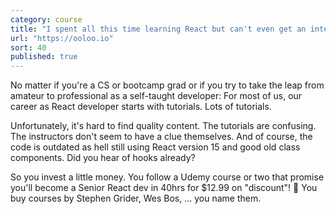 ```yaml
---
category: course
title: "I spent all this time learning React but can't even get an interview! Am I ready for my first React job in a professional team?"
url: "https://ooloo.io"
sort: 40
published: true
---
```


No matter if you're a CS or bootcamp grad or if you try to take the leap from amateur to
professional as a self-taught developer: For most of us, our career as React developer
starts with tutorials. Lots of tutorials.

Unfortunately, it's hard to find quality content. The tutorials are confusing. The instructors
don't seem to have a clue themselves. And of course, the code is outdated as hell
still using React version 15 and good old class components. Did you hear of hooks already?

So you invest a little money. You follow a Udemy course or two that promise you'll become a Senior React
dev in 40hrs for $12.99 on "discount"! 🚀 You buy courses by Stephen Grider, Wes Bos, ... you name them.